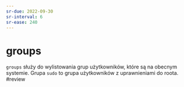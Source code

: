 ```yaml
---
sr-due: 2022-09-30
sr-interval: 6
sr-ease: 240
---
```


# groups
`groups` służy do wylistowania grup użytkowników, które są na obecnym systemie. Grupa `sudo` to grupa użytkowników z uprawnieniami do roota.
#review